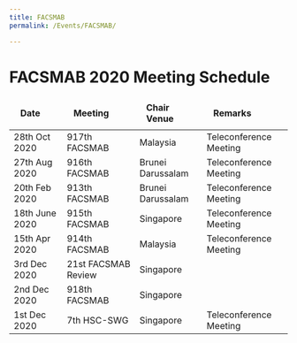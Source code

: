 ```yaml
---
title: FACSMAB
permalink: /Events/FACSMAB/

---
```

<div class="section-content">
   <style>
      table thead tr td, table thead tr th {
         font-weight: 700;
         position: relative;
         padding: 10px 20px;
      }
   </style>
   <h1>FACSMAB 2020 Meeting Schedule</h1>
   <div>
      <table>
         <thead>
            <tr>
               <td>Date</td>
               <td>Meeting</td>
               <td>Chair Venue</td>
               <td>Remarks</td>
            </tr>
         </thead>
         <tbody class="list">
            <tr>
               <td>28th Oct 2020</td>
               <td>917th FACSMAB</td>
               <td>Malaysia</td>
               <td>Teleconference Meeting</td>
            </tr>
            <tr>
               <td>27th Aug 2020</td>
               <td>916th FACSMAB</td>
               <td>Brunei Darussalam</td>
               <td>Teleconference Meeting</td>
            </tr>
            <tr>
               <td>20th Feb 2020</td>
               <td>913th FACSMAB</td>
               <td>Brunei Darussalam</td>
               <td>Teleconference Meeting</td>
            </tr>
            <tr>
               <td>18th June 2020</td>
               <td>915th FACSMAB</td>
               <td>Singapore</td>
               <td>Teleconference Meeting</td>
            </tr>
            <tr>
               <td>15th Apr 2020</td>
               <td>914th FACSMAB</td>
               <td>Malaysia</td>
               <td>Teleconference Meeting</td>
            </tr>
            <tr>
               <td>3rd Dec 2020</td>
               <td>21st FACSMAB Review</td>
               <td>Singapore</td>
               <td>&nbsp;</td>
            </tr>
            <tr>
               <td>2nd Dec 2020</td>
               <td>918th FACSMAB</td>
               <td>Singapore</td>
               <td>&nbsp;</td>
            </tr>
            <tr>
               <td>1st Dec 2020<br></td>
               <td>7th HSC-SWG</td>
               <td>Singapore<br></td>
               <td>Teleconference Meeting</td>
            </tr>
         </tbody>
      </table>
   </div>
   <p>&nbsp;</p>
   <p>&nbsp;</p>
</div>